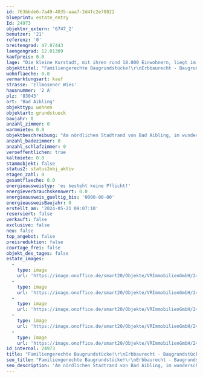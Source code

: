 ```yaml
---
id: 763bbde6-7a49-4035-aaa7-2d4fc2e78822
blueprint: estate_entry
Id: 24973
objektnr_extern: '6747_2'
benutzer: '21'
referenz: '0'
breitengrad: 47.87443
laengengrad: 12.01309
kaufpreis: 0.0
lage: "Die kleine Kurstadt, mit ihren rund 18.000 Einwohnern, liegt im oberbayerischen Alpenvorland umgeben von Bergen und Seen, rund 50 km / ca. 35 Autominuten südöstlich der Landeshauptstadt München und rund 10 km / ca. 10 Autominuten westlich von Rosenheim.\r\nVerkehrstechnisch ist die Stadt mit einer Anschlussstelle an die A 8 und zwei Bahnhaltepunkten an der Linie Rosenheim-Holzkirchen-München erschlossen. Salzburg erreichen Sie in knapp 60 Autominuten. Das Bayerische Meer, den Chiemsee, erreicht man außerdem in ca. 35 Minuten Fahrzeit. \r\n\r\nZahlreiche Fachgeschäfte, Cafés, Restaurants, Banken und ein Kino befinden sich im Stadtzentrum. Durch das interessante, breitgefächerte, kulturelle Angebot finden Sie in Bad Aibling für jeden Bedarf und Anspruch vielfältige Möglichkeiten zur Freizeitgestaltung. Ideal für Familien mit Kindern sind die örtlichen Kitas, Kindergärten, die Grund- und Mittelschule, die Real- und Wirtschaftsschule sowie das lokale Gymnasium. Zusätzlich sind zwei Förderschulen sowie ein Fußball-Internat in Bad Aibling angesiedelt.\r\n\r\nFür Sportbegeisterte gibt es zahlreiche Möglichkeiten in der Stadt und der näheren Umgebung, z. B. Reiten, Inline skaten, Radfahren, Nordic Walking, Joggen, Tennis, Ski fahren, Langlaufen, Fußball, Golf um nur einige zu nennen.\r\n\r\nDie – überregional bekannte – Therme mit Schwimmbad und Eishalle und das Freibad in Harthausen bieten weitere Entfaltungsmöglichkeiten. Fahrrad- und Fußwege verbinden Bad Aibling in alle Himmelsrichtungen mit anderen Orten in der Umgebung und führen auch innerhalb der Stadt mit kurzen Wegen zum Ziel.\r\n\r\nDer wunderschön angelegte Kurpark bietet ebenfalls gute Erholungsmöglichkeiten. Hier finden Sie rund ums Jahr interessante Veranstaltungen, unterschiedliche Konzerte, Ausstellungen, Irlachweiherfest, Bürgerfest, Parkfest etc. \r\n\r\nFerner finden verschiedene Märkte im Laufe des Jahres statt und der Wochenmarkt am Marienplatz kann für Obst, Gemüse und den täglichen Bedarf genutzt werden."
objekttitel: "Familiengerechte Baugrundstücke!\r\nErbbaurecht - Baugrundstück für DHH West"
wohnflaeche: 0.0
vermarktungsart: kauf
strasse: 'Ellmosener Wies'
hausnummer: '2 A'
plz: '83043'
ort: 'Bad Aibling'
objekttyp: wohnen
objektart: grundstueck
baujahr: 0
anzahl_zimmer: 0
warmmiete: 0.0
objektbeschreibung: "Am nördlichen Stadtrand von Bad Aibling, im wunderschönen Mangfalltal,  befinden sich diese gut geschnittenen Baugrundstücke im Erbbaurecht für 2 Doppelhaushälften sowie 2 Reiheneckhäuser und 1 Reihenmittelhaus. Die Bebauung ist möglich nach rechtsgültigem  Bebauungsplan. Die Erschließung ist gesichert und bereits vorhanden. Die anfallenden Erschließungs-, Anschluss- und Herstellungsbeiträge sind von den Bauwerbern zu bezahlen. \r\n\r\nDie Vermarktung der Parzellen erfolgt im Erbbaurecht (kein Verkauf im Volleigentum). Das neu zu bestellende Erbbaurecht hat bei jeder Parzelle eine Laufzeit von 75 Jahren.  Der Erbbauzins ist indexiert (wertgesichert) und wird alle 3 Jahre an den Verbraucherpreisindex angepasst. Die Bewerber müssen sich mit dem Erbbaurechtsvertragsentwurf einverstanden erklären. Es ist keine individuelle Verhandlung möglich. Die Vergabe erfolgt im Gebotsverfahren. \r\n\r\nBei der Vermessung der Parzellen kann sich eine geringfügige Abweichung bei den Flächen ergeben. Die Vermessungskosten sind im Preis bereits enthalten.  \r\n\r\n\r\nDer Erbbauzins gestaltet sich wie folgt:     ,\r\n\r\nDoppelhaus\r\n6747_1: DHH Ost, ca. 576 m² Grund, 12.445,-- € Erbbauzins p. a. \r\n6747_2: DHH West, ca. 342 m² Grund, 10.890,-- € Erbbauzins p. a. \r\n\r\nReihenhaus, 3-Spänner: \r\n6747_3: REH Ost, ca. 347 m² Grd. (ca. 270 m² + 1/3 Ant. Zufahrt ca. 77 m²), 11.927,-- € Erbbauzins p. a. \r\n6747_4: RMH Mitte, ca. 248 m² Grd. (ca. 171 m² + 1/3 Ant. Zufahrt ca. 77 m²), 8.815,-- € Erbbauzins p. a. \r\n6747_5: REH West, ca. 347 m² Grd. (ca. 270 m² + 1/3 Ant. Zufahrt ca. 77 m²), 11.927,-- € Erbbauzins p. a. \r\nZufahrt + Garagenhof, ca. 231 m² Grund (je ca. 77 m² Anteil  je Reihenhaus)\r\n\r\nDie 5 Parzellen sind lt. rechtskräftigem Bebauungsplan bebaubar mit einem Doppelhaus\r\n6747_1: DHH-Ost in max. 9 x 12 m, 2 Vollgeschosse zzgl. Garage und Stellplatz\r\n6747_2: DHH-West in max. 9 x 12 m, 2 Vollgeschosse zzgl. Garage und Stellplatz\r\n\r\nbzw. mit einem Reihenhaus, 3-Spänner: \r\n6747_3: REH Ost, max. 7 x 11 m, 2 Vollgeschosse zzgl. Garage und Stellplatz \r\n6747_4: RMH Mitte, max. 7 x 11 m, 2 Vollgeschosse zzgl. Garage und Stellplatz\r\n6747_5: REH West, max. 7 x 11 m, 2 Vollgeschosse zzgl. Garage und Stellplatz\r\n\r\nDie anfallenden Erschließungs-, Anschluss- und Herstellungsbeiträge sind von den Bauwerbern zu bezahlen. \r\n\r\nDie anteiligen Erschließungskosten belaufen sich jeweils auf einen Betrag von: \r\n6747_1: DHH-Ost: ca. 26.666,-- €\r\n6747_2: DHH-West: ca. 23.334,-- €\r\n6747_3: REH Ost: ca. 25.556,-- €\r\n6747_4: RMH Mitte: ca. 18.888,-- €\r\n6747_5: REH West: ca. 25.556,-- €\r\n\r\nKäuferprovision: 3,57 %  inkl. gesetzl. Mwst jeweils aus dem anteiligen Grundstückswert."
anzahl_badezimmer: 0
anzahl_schlafzimmer: 0
veroeffentlichen: true
kaltmiete: 0.0
stammobjekt: false
status2: status2obj_aktiv
etagen_zahl: 0
gesamtflaeche: 0.0
energieausweistyp: 'es besteht keine Pflicht!'
energieverbrauchskennwert: 0.0
energieausweis_gueltig_bis: '0000-00-00'
energieausweisBaujahr: 0
erstellt_am: '2024-05-21 09:07:10'
reserviert: false
verkauft: false
exclusive: false
neu: false
top_angebot: false
preisreduktion: false
courtage_frei: false
objekt_des_tages: false
estate_images:
  -
    type: image
    url: 'https://image.onoffice.de/smart20/Objekte/VRImmobilienGmbH/24973/_554625.jpg'
  -
    type: image
    url: 'https://image.onoffice.de/smart20/Objekte/VRImmobilienGmbH/24973/_554627.jpg'
  -
    type: image
    url: 'https://image.onoffice.de/smart20/Objekte/VRImmobilienGmbH/24973/_554629.jpg'
  -
    type: image
    url: 'https://image.onoffice.de/smart20/Objekte/VRImmobilienGmbH/24973/_554631.jpg'
  -
    type: image
    url: 'https://image.onoffice.de/smart20/Objekte/VRImmobilienGmbH/24973/_554637.jpg'
id_internal: 24973
title: "Familiengerechte Baugrundstücke!\r\nErbbaurecht - Baugrundstück für DHH West"
seo_title: "Familiengerechte Baugrundstücke!\r\nErbbaurecht - Baugrundstück für DHH West"
seo_description: 'Am nördlichen Stadtrand von Bad Aibling, im wunderschönen Mangfalltal,  befinden sich diese gut geschnittenen Baugrundstücke im Erbbaurecht für 2 Doppelhaus'
---
```

